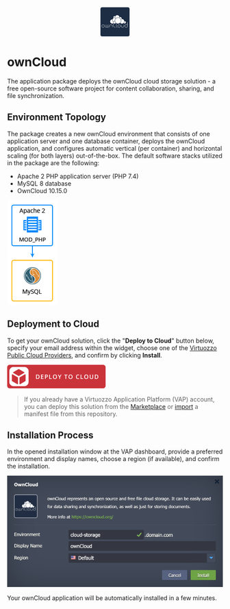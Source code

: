 <p align="center"> 
<img src="images/ownCloud.png" alt="ownCloud">
</p>

# ownCloud

The application package deploys the ownCloud cloud storage solution - a free open-source software project for content collaboration, sharing, and file synchronization.


## Environment Topology

The package creates a new ownCloud environment that consists of one application server and one database container, deploys the ownCloud application, and configures automatic vertical (per container) and horizontal scaling (for both layers) out-of-the-box. The default software stacks utilized in the package are the following:

- Apache 2 PHP application server (PHP 7.4)
- MySQL 8 database
- OwnCloud 10.15.0

![owncloud-environment-topology](images/owncloud-environment-topology.png)


## Deployment to Cloud

To get your ownCloud solution, click the "**Deploy to Cloud**" button below, specify your email address within the widget, choose one of the [Virtuozzo Public Cloud Providers](https://www.virtuozzo.com/application-platform-partners/), and confirm by clicking **Install**.

[![Deploy to Cloud](https://raw.githubusercontent.com/jelastic-jps/common/main/images/deploy-to-cloud.png)](https://www.virtuozzo.com/install/?manifest=https://raw.githubusercontent.com/jelastic-jps/owncloud/refs/heads/master/manifest.jps)

> If you already have a Virtuozzo Application Platform (VAP) account, you can deploy this solution from the [Marketplace](https://www.virtuozzo.com/application-platform-docs/marketplace/) or [import](https://www.virtuozzo.com/application-platform-docs/environment-import/) a manifest file from this repository.


## Installation Process

In the opened installation window at the VAP dashboard, provide a preferred environment and display names, choose a region (if available), and confirm the installation.

![ownCloud deployment wizard](images/owncloud-deployment-wizard.png)

Your ownCloud application will be automatically installed in a few minutes.
